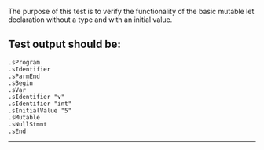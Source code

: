 The purpose of this test is to verify the functionality of the basic mutable let declaration without a type and with an initial value.

Test output should be:
--------------------------
```
.sProgram
.sIdentifier
.sParmEnd
.sBegin
.sVar
.sIdentifier "v"
.sIdentifier "int"
.sInitialValue "5"
.sMutable
.sNullStmnt
.sEnd

```
-------------------------
